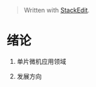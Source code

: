 


> Written with [StackEdit](https://stackedit.io/).
# 绪论
1. 单片微机应用领域

3. 发展方向
<!--stackedit_data:
eyJoaXN0b3J5IjpbNzYzMDM5MDc2LDE4MDg4NTk0MjQsNzMwOT
k4MTE2XX0=
-->